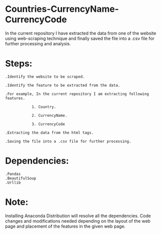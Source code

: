 # Countries-CurrencyName-CurrencyCode

In the current repository I have extracted the data from one of the website using web-scraping technique and finally saved the file into a .csv file for further processing and analysis.

# Steps:

    .Identify the website to be scraped.

    .Identify the feature to be extracted from the data.

    .For example, In the current repository I am extracting following features.

                1. Country.
     
                2. CurrencyName.
     
                3. CurrencyCode
     
    .Extracting the data from the html tags.

    .Saving the file into a .csv file for further processing.
    
 # Dependencies:
    .Pandas
    .BeautifulSoup
    .Urllib
    
# Note:

Installing Anaconda Distribution will resolve all the dependencies. Code changes and modifications needed depending on the layout of the web page and placement of the features in the given web page.
